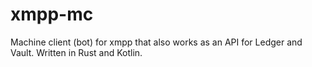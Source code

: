 # xmpp-mc
Machine client (bot) for xmpp that also works as an API for Ledger and Vault. Written in Rust and Kotlin.
